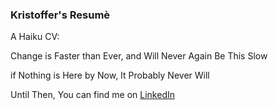 ### Kristoffer's Resumè

A Haiku CV:

Change is Faster than Ever, and Will Never Again Be This Slow

if Nothing is Here by Now, It Probably Never Will

Until Then, You can find me on [LinkedIn](https://linkedin.com/in/ultraslice)
